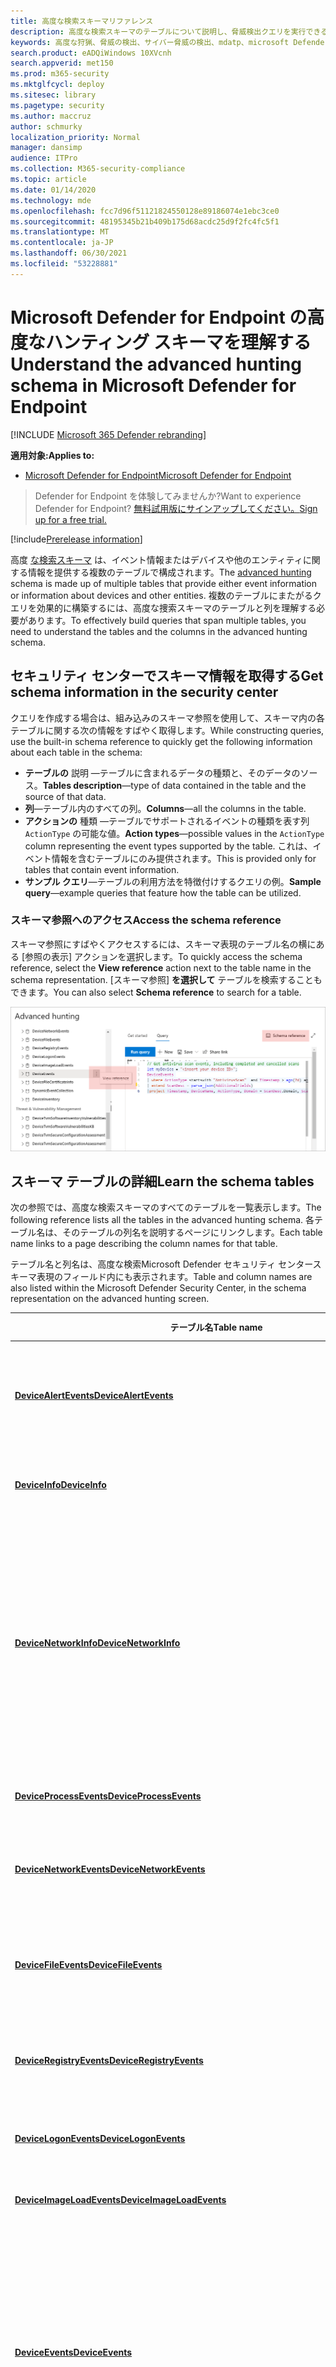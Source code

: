 ```yaml
---
title: 高度な検索スキーマリファレンス
description: 高度な検索スキーマのテーブルについて説明し、脅威検出クエリを実行できるデータを理解します。
keywords: 高度な狩猟、脅威の検出、サイバー脅威の検出、mdatp、microsoft Defender atp、エンドポイント用の microsoft Defender、wdatp 検索、クエリ、テレメトリ、スキーマ参照、kusto、テーブル、データ
search.product: eADQiWindows 10XVcnh
search.appverid: met150
ms.prod: m365-security
ms.mktglfcycl: deploy
ms.sitesec: library
ms.pagetype: security
ms.author: maccruz
author: schmurky
localization_priority: Normal
manager: dansimp
audience: ITPro
ms.collection: M365-security-compliance
ms.topic: article
ms.date: 01/14/2020
ms.technology: mde
ms.openlocfilehash: fcc7d96f51121824550128e89186074e1ebc3ce0
ms.sourcegitcommit: 48195345b21b409b175d68acdc25d9f2fc4fc5f1
ms.translationtype: MT
ms.contentlocale: ja-JP
ms.lasthandoff: 06/30/2021
ms.locfileid: "53228881"
---
```

# <a name="understand-the-advanced-hunting-schema-in-microsoft-defender-for-endpoint"></a><span data-ttu-id="93139-104">Microsoft Defender for Endpoint の高度なハンティング スキーマを理解する</span><span class="sxs-lookup"><span data-stu-id="93139-104">Understand the advanced hunting schema in Microsoft Defender for Endpoint</span></span>

[!INCLUDE [Microsoft 365 Defender rebranding](../../includes/microsoft-defender.md)]

<span data-ttu-id="93139-105">**適用対象:**</span><span class="sxs-lookup"><span data-stu-id="93139-105">**Applies to:**</span></span>
- [<span data-ttu-id="93139-106">Microsoft Defender for Endpoint</span><span class="sxs-lookup"><span data-stu-id="93139-106">Microsoft Defender for Endpoint</span></span>](https://go.microsoft.com/fwlink/?linkid=2154037)

><span data-ttu-id="93139-107">Defender for Endpoint を体験してみませんか?</span><span class="sxs-lookup"><span data-stu-id="93139-107">Want to experience Defender for Endpoint?</span></span> [<span data-ttu-id="93139-108">無料試用版にサインアップしてください。</span><span class="sxs-lookup"><span data-stu-id="93139-108">Sign up for a free trial.</span></span>](https://www.microsoft.com/microsoft-365/windows/microsoft-defender-atp?ocid=docs-wdatp-advancedhuntingref-abovefoldlink)

[!include[Prerelease information](../../includes/prerelease.md)]

<span data-ttu-id="93139-109">高度 [な検索スキーマ](advanced-hunting-overview.md) は、イベント情報またはデバイスや他のエンティティに関する情報を提供する複数のテーブルで構成されます。</span><span class="sxs-lookup"><span data-stu-id="93139-109">The [advanced hunting](advanced-hunting-overview.md) schema is made up of multiple tables that provide either event information or information about devices and other entities.</span></span> <span data-ttu-id="93139-110">複数のテーブルにまたがるクエリを効果的に構築するには、高度な捜索スキーマのテーブルと列を理解する必要があります。</span><span class="sxs-lookup"><span data-stu-id="93139-110">To effectively build queries that span multiple tables, you need to understand the tables and the columns in the advanced hunting schema.</span></span>

## <a name="get-schema-information-in-the-security-center"></a><span data-ttu-id="93139-111">セキュリティ センターでスキーマ情報を取得する</span><span class="sxs-lookup"><span data-stu-id="93139-111">Get schema information in the security center</span></span>
<span data-ttu-id="93139-112">クエリを作成する場合は、組み込みのスキーマ参照を使用して、スキーマ内の各テーブルに関する次の情報をすばやく取得します。</span><span class="sxs-lookup"><span data-stu-id="93139-112">While constructing queries, use the built-in schema reference to quickly get the following information about each table in the schema:</span></span>

- <span data-ttu-id="93139-113">**テーブルの** 説明 —テーブルに含まれるデータの種類と、そのデータのソース。</span><span class="sxs-lookup"><span data-stu-id="93139-113">**Tables description**—type of data contained in the table and the source of that data.</span></span>
- <span data-ttu-id="93139-114">**列**—テーブル内のすべての列。</span><span class="sxs-lookup"><span data-stu-id="93139-114">**Columns**—all the columns in the table.</span></span>
- <span data-ttu-id="93139-115">**アクションの** 種類 —テーブルでサポートされるイベントの種類を表す列 `ActionType` の可能な値。</span><span class="sxs-lookup"><span data-stu-id="93139-115">**Action types**—possible values in the `ActionType` column representing the event types supported by the table.</span></span> <span data-ttu-id="93139-116">これは、イベント情報を含むテーブルにのみ提供されます。</span><span class="sxs-lookup"><span data-stu-id="93139-116">This is provided only for tables that contain event information.</span></span>
- <span data-ttu-id="93139-117">**サンプル クエリ**—テーブルの利用方法を特徴付けするクエリの例。</span><span class="sxs-lookup"><span data-stu-id="93139-117">**Sample query**—example queries that feature how the table can be utilized.</span></span>

### <a name="access-the-schema-reference"></a><span data-ttu-id="93139-118">スキーマ参照へのアクセス</span><span class="sxs-lookup"><span data-stu-id="93139-118">Access the schema reference</span></span>
<span data-ttu-id="93139-119">スキーマ参照にすばやくアクセスするには、スキーマ表現のテーブル名の横にある [参照の表示] アクションを選択します。</span><span class="sxs-lookup"><span data-stu-id="93139-119">To quickly access the schema reference, select the **View reference** action next to the table name in the schema representation.</span></span> <span data-ttu-id="93139-120">[スキーマ参照] **を選択して** テーブルを検索することもできます。</span><span class="sxs-lookup"><span data-stu-id="93139-120">You can also select **Schema reference** to search for a table.</span></span>

![ポータル内スキーマ参照にアクセスする方法を示すイメージ](images/ah-reference.png)

## <a name="learn-the-schema-tables"></a><span data-ttu-id="93139-122">スキーマ テーブルの詳細</span><span class="sxs-lookup"><span data-stu-id="93139-122">Learn the schema tables</span></span>

<span data-ttu-id="93139-123">次の参照では、高度な検索スキーマのすべてのテーブルを一覧表示します。</span><span class="sxs-lookup"><span data-stu-id="93139-123">The following reference lists all the tables in the advanced hunting schema.</span></span> <span data-ttu-id="93139-124">各テーブル名は、そのテーブルの列名を説明するページにリンクします。</span><span class="sxs-lookup"><span data-stu-id="93139-124">Each table name links to a page describing the column names for that table.</span></span>

<span data-ttu-id="93139-125">テーブル名と列名は、高度な検索Microsoft Defender セキュリティ センタースキーマ表現のフィールド内にも表示されます。</span><span class="sxs-lookup"><span data-stu-id="93139-125">Table and column names are also listed within the Microsoft Defender Security Center, in the schema representation on the advanced hunting screen.</span></span>

| <span data-ttu-id="93139-126">テーブル名</span><span class="sxs-lookup"><span data-stu-id="93139-126">Table name</span></span> | <span data-ttu-id="93139-127">説明</span><span class="sxs-lookup"><span data-stu-id="93139-127">Description</span></span> |
|------------|-------------|
| <span data-ttu-id="93139-128">**[DeviceAlertEvents](advanced-hunting-devicealertevents-table.md)**</span><span class="sxs-lookup"><span data-stu-id="93139-128">**[DeviceAlertEvents](advanced-hunting-devicealertevents-table.md)**</span></span> | <span data-ttu-id="93139-129">ユーザーに関するMicrosoft Defender セキュリティ センター</span><span class="sxs-lookup"><span data-stu-id="93139-129">Alerts on Microsoft Defender Security Center</span></span> |
| <span data-ttu-id="93139-130">**[DeviceInfo](advanced-hunting-deviceinfo-table.md)**</span><span class="sxs-lookup"><span data-stu-id="93139-130">**[DeviceInfo](advanced-hunting-deviceinfo-table.md)**</span></span> | <span data-ttu-id="93139-131">OS 情報を含むデバイス情報</span><span class="sxs-lookup"><span data-stu-id="93139-131">Device information, including OS information</span></span> |
| <span data-ttu-id="93139-132">**[DeviceNetworkInfo](advanced-hunting-devicenetworkinfo-table.md)**</span><span class="sxs-lookup"><span data-stu-id="93139-132">**[DeviceNetworkInfo](advanced-hunting-devicenetworkinfo-table.md)**</span></span> | <span data-ttu-id="93139-133">アダプター、IP アドレス、MAC アドレス、接続されたネットワークおよびドメインを含むデバイスのネットワーク プロパティ</span><span class="sxs-lookup"><span data-stu-id="93139-133">Network properties of devices, including adapters, IP and MAC addresses, as well as connected networks and domains</span></span> |
| <span data-ttu-id="93139-134">**[DeviceProcessEvents](advanced-hunting-deviceprocessevents-table.md)**</span><span class="sxs-lookup"><span data-stu-id="93139-134">**[DeviceProcessEvents](advanced-hunting-deviceprocessevents-table.md)**</span></span> | <span data-ttu-id="93139-135">プロセスの作成と関連イベント</span><span class="sxs-lookup"><span data-stu-id="93139-135">Process creation and related events</span></span> |
| <span data-ttu-id="93139-136">**[DeviceNetworkEvents](advanced-hunting-devicenetworkevents-table.md)**</span><span class="sxs-lookup"><span data-stu-id="93139-136">**[DeviceNetworkEvents](advanced-hunting-devicenetworkevents-table.md)**</span></span> | <span data-ttu-id="93139-137">ネットワーク接続と関連イベント</span><span class="sxs-lookup"><span data-stu-id="93139-137">Network connection and related events</span></span> |
| <span data-ttu-id="93139-138">**[DeviceFileEvents](advanced-hunting-devicefileevents-table.md)**</span><span class="sxs-lookup"><span data-stu-id="93139-138">**[DeviceFileEvents](advanced-hunting-devicefileevents-table.md)**</span></span> | <span data-ttu-id="93139-139">ファイルの作成、変更、およびその他のファイル システム イベント</span><span class="sxs-lookup"><span data-stu-id="93139-139">File creation, modification, and other file system events</span></span> |
| <span data-ttu-id="93139-140">**[DeviceRegistryEvents](advanced-hunting-deviceregistryevents-table.md)**</span><span class="sxs-lookup"><span data-stu-id="93139-140">**[DeviceRegistryEvents](advanced-hunting-deviceregistryevents-table.md)**</span></span> | <span data-ttu-id="93139-141">レジストリ エントリの作成と変更</span><span class="sxs-lookup"><span data-stu-id="93139-141">Creation and modification of registry entries</span></span> |
| <span data-ttu-id="93139-142">**[DeviceLogonEvents](advanced-hunting-devicelogonevents-table.md)**</span><span class="sxs-lookup"><span data-stu-id="93139-142">**[DeviceLogonEvents](advanced-hunting-devicelogonevents-table.md)**</span></span> | <span data-ttu-id="93139-143">サインインとその他の認証イベント</span><span class="sxs-lookup"><span data-stu-id="93139-143">Sign-ins and other authentication events</span></span> |
| <span data-ttu-id="93139-144">**[DeviceImageLoadEvents](advanced-hunting-deviceimageloadevents-table.md)**</span><span class="sxs-lookup"><span data-stu-id="93139-144">**[DeviceImageLoadEvents](advanced-hunting-deviceimageloadevents-table.md)**</span></span> | <span data-ttu-id="93139-145">DLL の読み込みイベント</span><span class="sxs-lookup"><span data-stu-id="93139-145">DLL loading events</span></span> |
| <span data-ttu-id="93139-146">**[DeviceEvents](advanced-hunting-deviceevents-table.md)**</span><span class="sxs-lookup"><span data-stu-id="93139-146">**[DeviceEvents](advanced-hunting-deviceevents-table.md)**</span></span> | <span data-ttu-id="93139-147">複数のイベントの種類 (セキュリティ制御によってトリガーされるイベントを含む)(Microsoft Defender ウイルス対策悪用防止など)</span><span class="sxs-lookup"><span data-stu-id="93139-147">Multiple event types, including events triggered by security controls such as Microsoft Defender Antivirus and exploit protection</span></span> |
| <span data-ttu-id="93139-148">**[DeviceFileCertificateInfo](advanced-hunting-devicefilecertificateinfo-table.md)**</span><span class="sxs-lookup"><span data-stu-id="93139-148">**[DeviceFileCertificateInfo](advanced-hunting-devicefilecertificateinfo-table.md)**</span></span> | <span data-ttu-id="93139-149">エンドポイント上の証明書検証イベントから取得した署名済みファイルの証明書情報</span><span class="sxs-lookup"><span data-stu-id="93139-149">Certificate information of signed files obtained from certificate verification events on endpoints</span></span> |
| <span data-ttu-id="93139-150">**[DeviceTvmSoftwareInventory](advanced-hunting-devicetvmsoftwareinventory-table.md)**</span><span class="sxs-lookup"><span data-stu-id="93139-150">**[DeviceTvmSoftwareInventory](advanced-hunting-devicetvmsoftwareinventory-table.md)**</span></span> | <span data-ttu-id="93139-151">デバイスにインストールされているソフトウェアのインベントリ (バージョン情報とサポート終了の状態を含む)</span><span class="sxs-lookup"><span data-stu-id="93139-151">Inventory of software installed on devices, including their version information and end-of-support status</span></span> |
| <span data-ttu-id="93139-152">**[DeviceTvmSoftwareVulnerabilities](advanced-hunting-devicetvmsoftwarevulnerabilities-table.md)**</span><span class="sxs-lookup"><span data-stu-id="93139-152">**[DeviceTvmSoftwareVulnerabilities](advanced-hunting-devicetvmsoftwarevulnerabilities-table.md)**</span></span> | <span data-ttu-id="93139-153">デバイスで見つかったソフトウェアの脆弱性と、各脆弱性に対処する利用可能なセキュリティ更新プログラムの一覧</span><span class="sxs-lookup"><span data-stu-id="93139-153">Software vulnerabilities found on devices and the list of available security updates that address each vulnerability</span></span> |
| <span data-ttu-id="93139-154">**[DeviceTvmSoftwareVulnerabilitiesKB](advanced-hunting-devicetvmsoftwarevulnerabilitieskb-table.md)**</span><span class="sxs-lookup"><span data-stu-id="93139-154">**[DeviceTvmSoftwareVulnerabilitiesKB](advanced-hunting-devicetvmsoftwarevulnerabilitieskb-table.md)**</span></span> | <span data-ttu-id="93139-155">悪用コードが公開されているかどうかなど、公開されている脆弱性のサポート技術情報</span><span class="sxs-lookup"><span data-stu-id="93139-155">Knowledge base of publicly disclosed vulnerabilities, including whether exploit code is publicly available</span></span> |
| <span data-ttu-id="93139-156">**[DeviceTvmSecureConfigurationAssessment](advanced-hunting-devicetvmsecureconfigurationassessment-table.md)**</span><span class="sxs-lookup"><span data-stu-id="93139-156">**[DeviceTvmSecureConfigurationAssessment](advanced-hunting-devicetvmsecureconfigurationassessment-table.md)**</span></span> | <span data-ttu-id="93139-157">デバイス上のさまざまなセキュリティ構成の状態を示す脅威および脆弱性管理の評価イベント</span><span class="sxs-lookup"><span data-stu-id="93139-157">Threat & Vulnerability Management assessment events, indicating the status of various security configurations on devices</span></span> |
| <span data-ttu-id="93139-158">**[DeviceTvmSecureConfigurationAssessmentKB](advanced-hunting-devicetvmsecureconfigurationassessmentkb-table.md)**</span><span class="sxs-lookup"><span data-stu-id="93139-158">**[DeviceTvmSecureConfigurationAssessmentKB](advanced-hunting-devicetvmsecureconfigurationassessmentkb-table.md)**</span></span> | <span data-ttu-id="93139-159">脅威および脆弱性管理によってデバイスを評価するために使用されるさまざまなセキュリティ構成に関するサポート技術情報 (さまざまな標準およびベンチマークへのマッピングを含む)　</span><span class="sxs-lookup"><span data-stu-id="93139-159">Knowledge base of various security configurations used by Threat & Vulnerability Management to assess devices; includes mappings to various standards and benchmarks</span></span> |

>[!TIP]
><span data-ttu-id="93139-160">エンドポイント[の Defender、Microsoft 365 Defender、Microsoft](/microsoft-365/security/defender/advanced-hunting-overview) Defender for Office 365、Microsoft Cloud App Security、および Microsoft Defender for Identity のデータを使用して脅威を検出するには、Microsoft 365 Defender で高度な検索を使用します。</span><span class="sxs-lookup"><span data-stu-id="93139-160">Use [advanced hunting in Microsoft 365 Defender](/microsoft-365/security/defender/advanced-hunting-overview) to hunt for threats using data from Defender for Endpoint, Microsoft Defender for Office 365, Microsoft Cloud App Security, and Microsoft Defender for Identity.</span></span> [<span data-ttu-id="93139-161">Microsoft 365 Defender を有効にする</span><span class="sxs-lookup"><span data-stu-id="93139-161">Turn on Microsoft 365 Defender</span></span>](/microsoft-365/security/defender/m365d-enable)<br><br>
<span data-ttu-id="93139-162">高度なハンティング ワークフローを Microsoft Defender for Endpoint から Microsoft 365 Defender に移動する方法については、「Advanced Hunting [queries](/microsoft-365/security/defender/advanced-hunting-migrate-from-mde)を Microsoft Defender for Endpoint から移行する」を参照してください。</span><span class="sxs-lookup"><span data-stu-id="93139-162">Learn more about how to move your advanced hunting workflows from Microsoft Defender for Endpoint to Microsoft 365 Defender in [Migrate advanced hunting queries from Microsoft Defender for Endpoint](/microsoft-365/security/defender/advanced-hunting-migrate-from-mde).</span></span>

## <a name="related-topics"></a><span data-ttu-id="93139-163">関連項目</span><span class="sxs-lookup"><span data-stu-id="93139-163">Related topics</span></span>
- [<span data-ttu-id="93139-164">高度な追求の概要</span><span class="sxs-lookup"><span data-stu-id="93139-164">Advanced hunting overview</span></span>](advanced-hunting-overview.md)
- [<span data-ttu-id="93139-165">クエリ言語の説明</span><span class="sxs-lookup"><span data-stu-id="93139-165">Learn the query language</span></span>](advanced-hunting-query-language.md)
- [<span data-ttu-id="93139-166">クエリ結果を操作する</span><span class="sxs-lookup"><span data-stu-id="93139-166">Work with query results</span></span>](advanced-hunting-query-results.md)
- [<span data-ttu-id="93139-167">クエリのベスト プラクティスを適用する</span><span class="sxs-lookup"><span data-stu-id="93139-167">Apply query best practices</span></span>](advanced-hunting-best-practices.md)
- [<span data-ttu-id="93139-168">カスタム検出の概要</span><span class="sxs-lookup"><span data-stu-id="93139-168">Custom detections overview</span></span>](overview-custom-detections.md)
- [<span data-ttu-id="93139-169">高度なハンティング データ スキーマの変更</span><span class="sxs-lookup"><span data-stu-id="93139-169">Advanced hunting data schema changes</span></span>](https://techcommunity.microsoft.com/t5/microsoft-defender-atp/advanced-hunting-data-schema-changes/ba-p/1043914)
